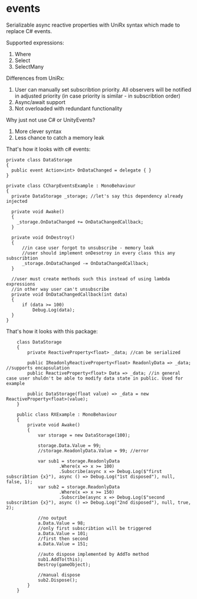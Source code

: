 # events
Serializable async reactive properties with UniRx syntax which made to replace С# events.

Supported expressions:
1) Where
2) Select
3) SelectMany

Differences from UniRx:
1) User can manually set subscribtion priority. All observers will be notified in adjusted priority (in case priority is similar - in subscribtion order)
2) Async/await support
3) Not overloaded with redundant functionality

Why just not use C# or UnityEvents?
1) More clever syntax
2) Less chance to catch a memory leak

That's how it looks with c# events:
```
private class DataStorage
{
  public event Action<int> OnDataChanged = delegate { }
}

private class CCharpEventsExample : MonoBehaviour
{
  private DataStorage _storage; //let's say this dependency already injected

  private void Awake()
  {
    _storage.OnDataChanged += OnDataChangedCallback;
  }

  private void OnDestroy()
  {
      //in case user forgot to unsubscribe - memory leak
      //user should implement onDesotroy in every class this any subscribtion
      _storage.OnDataChanged -= OnDataChangedCallback;
  }

  //user must create methods such this instead of using lambda expressions
  //in other way user can't unsubscribe
  private void OnDataChangedCallback(int data)
  {
      if (data >= 100)
          Debug.Log(data);
  }
}
```

That's how it looks with this package:
```
    class DataStorage
    {
        private ReactiveProperty<float> _data; //can be serialized

        public IReadonlyReactiveProperty<float> ReadonlyData => _data; //supports encapsulation
        public ReactiveProperty<float> Data => _data; //in general case user shuldn't be able to modify data state in public. Used for example

        public DataStorage(float value) => _data = new ReactiveProperty<float>(value);
    }

    public class RXExample : MonoBehaviour
    {
        private void Awake()
        {
            var storage = new DataStorage(100);

            storage.Data.Value = 99;
            //storage.ReadonlyData.Value = 99; //error

            var sub1 = storage.ReadonlyData
                    .Where(x => x >= 100)
                    .Subscribe(async x => Debug.Log($"first subscribtion {x}"), async () => Debug.Log("1st disposed"), null, false, 1);
            var sub2 = storage.ReadonlyData
                    .Where(x => x >= 150)
                    .Subscribe(async x => Debug.Log($"second subscribtion {x}"), async () => Debug.Log("2nd disposed"), null, true, 2);

            //no output
            a.Data.Value = 98;
            //only first subscribtion will be triggered
            a.Data.Value = 101;
            //first then second
            a.Data.Value = 151;

            //auto dispose implemented by AddTo method
            sub1.AddTo(this);
            Destroy(gameObject);
            
            //manual dispose
            sub2.Dispose();
        }
    }
```
